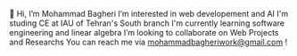 👋 Hi, I’m Mohammad Bagheri
I’m interested in web developement and AI
I'm studing CE at IAU of Tehran's South branch
I'm currently learning software engineering and linear algebra
I’m looking to collaborate on Web Projects and Researchs
You can reach me via mohammadbagheriwork@gmail.com !
